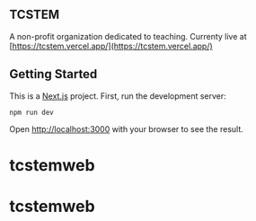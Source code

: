 ## TCSTEM

A non-profit organization dedicated to teaching. Currenty live at [https://tcstem.vercel.app/](https://tcstem.vercel.app/)

## Getting Started

This is a [Next.js](https://nextjs.org/) project. First, run the development server:

```
npm run dev
```

Open [http://localhost:3000](http://localhost:3000) with your browser to see the result.
# tcstemweb
# tcstemweb
